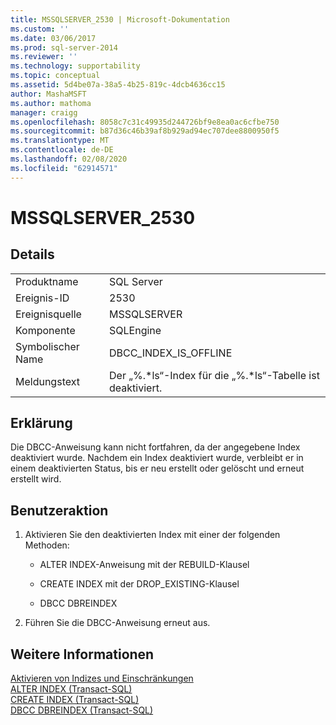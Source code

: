 ```yaml
---
title: MSSQLSERVER_2530 | Microsoft-Dokumentation
ms.custom: ''
ms.date: 03/06/2017
ms.prod: sql-server-2014
ms.reviewer: ''
ms.technology: supportability
ms.topic: conceptual
ms.assetid: 5d4be07a-38a5-4b25-819c-4dcb4636cc15
author: MashaMSFT
ms.author: mathoma
manager: craigg
ms.openlocfilehash: 8058c7c31c49935d244726bf9e8ea0ac6cfbe750
ms.sourcegitcommit: b87d36c46b39af8b929ad94ec707dee8800950f5
ms.translationtype: MT
ms.contentlocale: de-DE
ms.lasthandoff: 02/08/2020
ms.locfileid: "62914571"
---
```

# <a name="mssqlserver_2530"></a>MSSQLSERVER_2530
    
## <a name="details"></a>Details  
  
|||  
|-|-|  
|Produktname|SQL Server|  
|Ereignis-ID|2530|  
|Ereignisquelle|MSSQLSERVER|  
|Komponente|SQLEngine|  
|Symbolischer Name|DBCC_INDEX_IS_OFFLINE|  
|Meldungstext|Der „%.*ls“-Index für die „%.\*ls“-Tabelle ist deaktiviert.|  
  
## <a name="explanation"></a>Erklärung  
 Die DBCC-Anweisung kann nicht fortfahren, da der angegebene Index deaktiviert wurde. Nachdem ein Index deaktiviert wurde, verbleibt er in einem deaktivierten Status, bis er neu erstellt oder gelöscht und erneut erstellt wird.  
  
## <a name="user-action"></a>Benutzeraktion  
  
1.  Aktivieren Sie den deaktivierten Index mit einer der folgenden Methoden:  
  
    -   ALTER INDEX-Anweisung mit der REBUILD-Klausel  
  
    -   CREATE INDEX mit der DROP_EXISTING-Klausel  
  
    -   DBCC DBREINDEX  
  
2.  Führen Sie die DBCC-Anweisung erneut aus.  
  
## <a name="see-also"></a>Weitere Informationen  
 [Aktivieren von Indizes und Einschränkungen](../indexes/enable-indexes-and-constraints.md)   
 [ALTER INDEX &#40;Transact-SQL&#41;](/sql/t-sql/statements/alter-index-transact-sql)   
 [CREATE INDEX &#40;Transact-SQL&#41;](/sql/t-sql/statements/create-index-transact-sql)   
 [DBCC DBREINDEX &#40;Transact-SQL&#41;](/sql/t-sql/database-console-commands/dbcc-dbreindex-transact-sql)  
  
  
